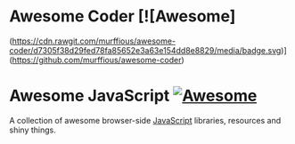 # Awesome Coder [![Awesome]
(https://cdn.rawgit.com/murffious/awesome-coder/d7305f38d29fed78fa85652e3a63e154dd8e8829/media/badge.svg)](https://github.com/murffious/awesome-coder)

# Awesome JavaScript [![Awesome](https://cdn.rawgit.com/sindresorhus/awesome/d7305f38d29fed78fa85652e3a63e154dd8e8829/media/badge.svg)](https://github.com/sindresorhus/awesome)

A collection of awesome browser-side [JavaScript](https://developer.mozilla.org/en-US/docs/Web/JavaScript) libraries, resources and shiny things.
